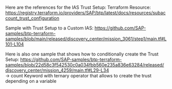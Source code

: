 Here are the references for the IAS Trust Setup:
Terraform Resource: https://registry.terraform.io/providers/SAP/btp/latest/docs/resources/subaccount_trust_configuration  


Sample with Trust Setup to a Custom IAS: https://github.com/SAP-samples/btp-terraform-samples/blob/main/released/discovery_center/mission_3061/step1/main.tf#L101-L104  

Here is also one sample that shows how to conditionally create the Trust Setup: 
https://github.com/SAP-samples/btp-terraform-samples/blob/22d58c3f542530c0a034fbb560e235a836e63284/released/discovery_center/mission_4259/main.tf#L29-L34  
-> count Keyword with ternary operator that allows to create the trust depending on a variable
 